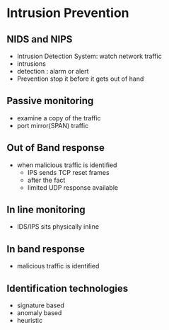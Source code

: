 # Intrusion Prevention

## NIDS and NIPS

- Intrusion Detection System: watch network traffic
- intrusions
- detection : alarm or alert
- Prevention stop it before it gets out of hand

## Passive monitoring

- examine a copy of the traffic
- port mirror(SPAN) traffic

## Out of Band response

- when malicious traffic is identified
  - IPS sends TCP reset frames
  - after the fact
  - limited UDP response available

## In line monitoring

- IDS/IPS sits physically inline

## In band response

- malicious traffic is identified

## Identification technologies

- signature based
- anomaly based
- heuristic
